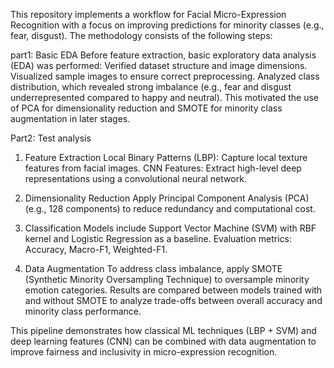 This repository implements a workflow for Facial Micro-Expression Recognition with a focus on improving predictions for minority classes (e.g., fear, disgust). The methodology consists of the following steps:

part1: Basic EDA
Before feature extraction, basic exploratory data analysis (EDA) was performed:
Verified dataset structure and image dimensions.
Visualized sample images to ensure correct preprocessing.
Analyzed class distribution, which revealed strong imbalance (e.g., fear and disgust underrepresented compared to happy and neutral).
This motivated the use of PCA for dimensionality reduction and SMOTE for minority class augmentation in later stages.

Part2: Test analysis
1. Feature Extraction
Local Binary Patterns (LBP): Capture local texture features from facial images.
CNN Features: Extract high-level deep representations using a convolutional neural network.

2. Dimensionality Reduction
Apply Principal Component Analysis (PCA) (e.g., 128 components) to reduce redundancy and computational cost.

3. Classification
Models include Support Vector Machine (SVM) with RBF kernel and Logistic Regression as a baseline.
Evaluation metrics: Accuracy, Macro-F1, Weighted-F1.

4. Data Augmentation
To address class imbalance, apply SMOTE (Synthetic Minority Oversampling Technique) to oversample minority emotion categories.
Results are compared between models trained with and without SMOTE to analyze trade-offs between overall accuracy and minority class performance.

This pipeline demonstrates how classical ML techniques (LBP + SVM) and deep learning features (CNN) can be combined with data augmentation to improve fairness and inclusivity in micro-expression recognition.
